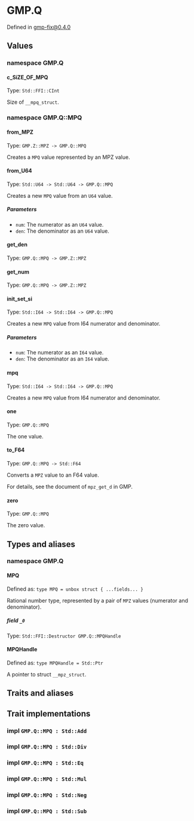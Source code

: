 # GMP.Q

Defined in gmp-fix@0.4.0

## Values

### namespace GMP.Q

#### c_SiZE_OF_MPQ

Type: `Std::FFI::CInt`

Size of `__mpq_struct`.

### namespace GMP.Q::MPQ

#### from_MPZ

Type: `GMP.Z::MPZ -> GMP.Q::MPQ`

Creates a `MPQ` value represented by an MPZ value.

#### from_U64

Type: `Std::U64 -> Std::U64 -> GMP.Q::MPQ`

Creates a new `MPQ` value from an `U64` value.

##### Parameters

- `num`: The numerator as an `U64` value.
- `den`: The denominator as an `U64` value.

#### get_den

Type: `GMP.Q::MPQ -> GMP.Z::MPZ`

#### get_num

Type: `GMP.Q::MPQ -> GMP.Z::MPZ`

#### init_set_si

Type: `Std::I64 -> Std::I64 -> GMP.Q::MPQ`

Creates a new `MPQ` value from I64 numerator and denominator.

##### Parameters

- `num`: The numerator as an `I64` value.
- `den`: The denominator as an `I64` value.

#### mpq

Type: `Std::I64 -> Std::I64 -> GMP.Q::MPQ`

Creates a new `MPQ` value from I64 numerator and denominator.

#### one

Type: `GMP.Q::MPQ`

The one value.

#### to_F64

Type: `GMP.Q::MPQ -> Std::F64`

Converts a `MPZ` value to an F64 value.

For details, see the document of `mpz_get_d` in GMP.

#### zero

Type: `GMP.Q::MPQ`

The zero value.

## Types and aliases

### namespace GMP.Q

#### MPQ

Defined as: `type MPQ = unbox struct { ...fields... }`

Rational number type, represented by a pair of `MPZ` values (numerator and denominator).

##### field `_0`

Type: `Std::FFI::Destructor GMP.Q::MPQHandle`

#### MPQHandle

Defined as: `type MPQHandle = Std::Ptr`

A pointer to struct `__mpz_struct`.

## Traits and aliases

## Trait implementations

### impl `GMP.Q::MPQ : Std::Add`

### impl `GMP.Q::MPQ : Std::Div`

### impl `GMP.Q::MPQ : Std::Eq`

### impl `GMP.Q::MPQ : Std::Mul`

### impl `GMP.Q::MPQ : Std::Neg`

### impl `GMP.Q::MPQ : Std::Sub`